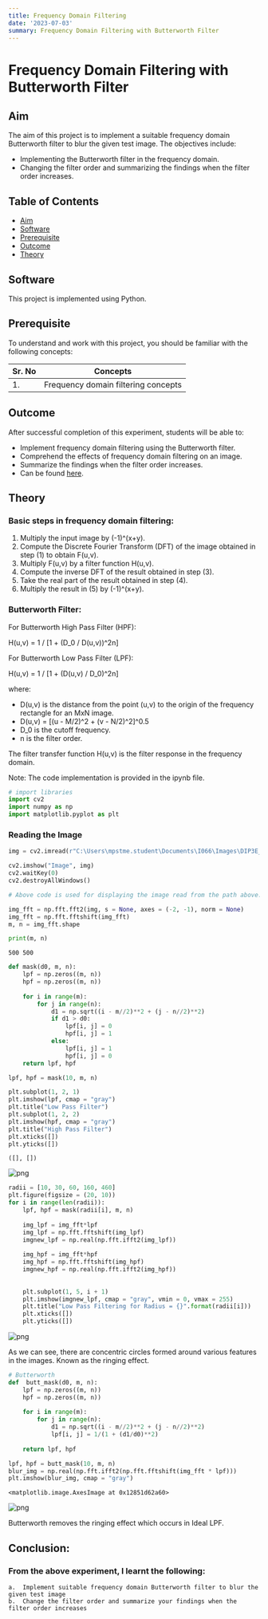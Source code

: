 ```yaml
---
title: Frequency Domain Filtering
date: '2023-07-03'
summary: Frequency Domain Filtering with Butterworth Filter
---
```

# Frequency Domain Filtering with Butterworth Filter

## Aim

The aim of this project is to implement a suitable frequency domain Butterworth filter to blur the given test image. The objectives include:

- Implementing the Butterworth filter in the frequency domain.
- Changing the filter order and summarizing the findings when the filter order increases.

## Table of Contents

- [Aim](#aim)
- [Software](#software)
- [Prerequisite](#prerequisite)
- [Outcome](#outcome)
- [Theory](#theory)

## Software

This project is implemented using Python.

## Prerequisite

To understand and work with this project, you should be familiar with the following concepts:

| Sr. No | Concepts                                |
| ------ | --------------------------------------- |
| 1.     | Frequency domain filtering concepts      |

## Outcome

After successful completion of this experiment, students will be able to:

- Implement frequency domain filtering using the Butterworth filter.
- Comprehend the effects of frequency domain filtering on an image.
- Summarize the findings when the filter order increases.
- Can be found [here](https://github.com/Haleshot/Signal_Image_Processing/blob/main/Frequency_Domain_Filtering/Frequency_Domain_Filtering.ipynb).

## Theory

### Basic steps in frequency domain filtering:

1. Multiply the input image by (-1)^(x+y).
2. Compute the Discrete Fourier Transform (DFT) of the image obtained in step (1) to obtain F(u,v).
3. Multiply F(u,v) by a filter function H(u,v).
4. Compute the inverse DFT of the result obtained in step (3).
5. Take the real part of the result obtained in step (4).
6. Multiply the result in (5) by (-1)^(x+y).

### Butterworth Filter:

For Butterworth High Pass Filter (HPF):

H(u,v) = 1 / [1 + (D_0 / D(u,v))^2n]

For Butterworth Low Pass Filter (LPF):

H(u,v) = 1 / [1 + (D(u,v) / D_0)^2n]

where:
- D(u,v) is the distance from the point (u,v) to the origin of the frequency rectangle for an MxN image.
- D(u,v) = [(u - M/2)^2 + (v - N/2)^2]^0.5
- D_0 is the cutoff frequency.
- n is the filter order.

The filter transfer function H(u,v) is the filter response in the frequency domain.

Note: The code implementation is provided in the ipynb file.

```python
# import libraries
import cv2
import numpy as np
import matplotlib.pyplot as plt
```

### Reading the Image

```python
img = cv2.imread(r"C:\Users\mpstme.student\Documents\I066\Images\DIP3E_Original_Images_CH03\Fig0333(a)(test_pattern_blurring_orig).tif", 0)
```

```python
cv2.imshow("Image", img)
cv2.waitKey(0)
cv2.destroyAllWindows()

# Above code is used for displaying the image read from the path above.
```

```python
img_fft = np.fft.fft2(img, s = None, axes = (-2, -1), norm = None)
img_fft = np.fft.fftshift(img_fft)
m, n = img_fft.shape
```

```python
print(m, n)
```

    500 500

```python
def mask(d0, m, n):
    lpf = np.zeros((m, n))
    hpf = np.zeros((m, n))
    
    for i in range(m):
        for j in range(n):
            d1 = np.sqrt((i - m//2)**2 + (j - n//2)**2)
            if d1 > d0:
                lpf[i, j] = 0
                hpf[i, j] = 1
            else:
                lpf[i, j] = 1
                hpf[i, j] = 0
    return lpf, hpf
```

```python
lpf, hpf = mask(10, m, n)
```

```python
plt.subplot(1, 2, 1)
plt.imshow(lpf, cmap = "gray")
plt.title("Low Pass Filter")
plt.subplot(1, 2, 2)
plt.imshow(hpf, cmap = "gray")
plt.title("High Pass Filter")
plt.xticks([])
plt.yticks([])
```

    ([], [])

    
![png](output_8_1.png)
    

```python
radii = [10, 30, 60, 160, 460]
plt.figure(figsize = (20, 10))
for i in range(len(radii)):
    lpf, hpf = mask(radii[i], m, n)
    
    img_lpf = img_fft*lpf
    img_lpf = np.fft.fftshift(img_lpf)
    imgnew_lpf = np.real(np.fft.ifft2(img_lpf))
    
    img_hpf = img_fft*hpf
    img_hpf = np.fft.fftshift(img_hpf)
    imgnew_hpf = np.real(np.fft.ifft2(img_hpf))
    
    
    plt.subplot(1, 5, i + 1)
    plt.imshow(imgnew_lpf, cmap = "gray", vmin = 0, vmax = 255)
    plt.title("Low Pass Filtering for Radius = {}".format(radii[i]))
    plt.xticks([])
    plt.yticks([])
```

    
![png](output_9_0.png)
    

As we can see, there are concentric circles formed around various features in the images. Known as the ringing effect.

```python
# Butterworth
def  butt_mask(d0, m, n):
    lpf = np.zeros((m, n))
    hpf = np.zeros((m, n))
    
    for i in range(m):
        for j in range(n):
            d1 = np.sqrt((i - m//2)**2 + (j - n//2)**2)
            lpf[i, j] = 1/(1 + (d1/d0)**2)
            
    return lpf, hpf
```

```python
lpf, hpf = butt_mask(10, m, n)
blur_img = np.real(np.fft.ifft2(np.fft.fftshift(img_fft * lpf)))
plt.imshow(blur_img, cmap = "gray")
```

    <matplotlib.image.AxesImage at 0x12851d62a60>

    
![png](output_12_1.png)
    

Butterworth removes the ringing effect which occurs in Ideal LPF.

## Conclusion:
### From the above experiment, I learnt the following:
    a.	Implement suitable frequency domain Butterworth filter to blur the given test image
    b.	Change the filter order and summarize your findings when the filter order increases

